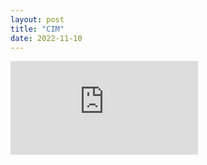 ```yaml
---
layout: post 
title: "CIM" 
date: 2022-11-10
---
```



<embed src="https://ilanazane.github.io/TOC.pdf" type="application/pdf"/>



